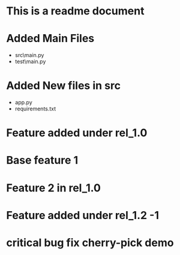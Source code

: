 # This is a readme document

# Added Main Files 
 * src\main.py
 * test\main.py

# Added New files in src 
 * app.py
 * requirements.txt

 # Feature added under rel_1.0

 # Base feature 1

 # Feature 2 in rel_1.0

# Feature added under rel_1.2 -1

# critical bug fix cherry-pick demo